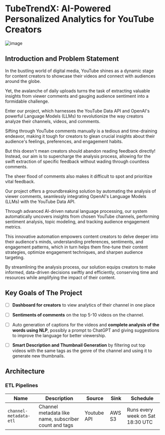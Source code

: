 # TubeTrendX: AI-Powered Personalized Analytics for YouTube Creators

![image](https://github.com/vedanthv/data-engineering-portfolio/assets/44313631/6dbd5ab3-45f7-4c0c-a8e4-48d99f1fb050)

## Introduction and Problem Statement

In the bustling world of digital media, YouTube shines as a dynamic stage for content creators to showcase their videos and connect with audiences around the globe.

Yet, the avalanche of daily uploads turns the task of extracting valuable insights from viewer comments and gauging audience sentiment into a formidable challenge.

Enter our project, which harnesses the YouTube Data API and OpenAI's powerful Language Models (LLMs) to revolutionize the way creators analyze their channels, videos, and comments.

Sifting through YouTube comments manually is a tedious and time-draining endeavor, making it tough for creators to glean crucial insights about their audience's feelings, preferences, and engagement habits.

But this doesn't mean creators should abandon reading feedback directly! Instead, our aim is to supercharge the analysis process, allowing for the swift extraction of specific feedback without wading through countless comments.

The sheer flood of comments also makes it difficult to spot and prioritize vital feedback.

Our project offers a groundbreaking solution by automating the analysis of viewer comments, seamlessly integrating OpenAI's Language Models (LLMs) with the YouTube Data API.

Through advanced AI-driven natural language processing, our system automatically uncovers insights from chosen YouTube channels, performing sentiment analysis, topic modeling, and tracking audience engagement metrics.

This innovative automation empowers content creators to delve deeper into their audience's minds, understanding preferences, sentiments, and engagement patterns, which in turn helps them fine-tune their content strategies, optimize engagement techniques, and sharpen audience targeting.

By streamlining the analysis process, our solution equips creators to make informed, data-driven decisions swiftly and efficiently, conserving time and resources while amplifying the impact of their content.

## Key Goals of The Project

- [ ] **Dashboard for creators** to view analytics of their channel in one place

- [ ] **Sentiments of comments** on the top 5-10 videos on the channel.

- [ ] Auto generation of captions for the videos and **complete analysis of the words using NLP**, possibly a prompt to ChatGPT and giving suggestions to improve the language for better viewership.

- [ ] **Smart Description and Thumbnail Generation** by filtering out top videos with the same tags as the genre of the channel and using it to generate new thumbnails.

## Architecture

### ETL Pipelines

| Name    | Description | Source | Sink | Schedule
| -------- | ------- | ---------- | ------- | ---------- | 
| ```channel-metadata-etl```  | Channel metadata like name, subscriber count and tags| Youtube API | AWS S3 | Runs every week on Sat 18:30 UTC |
